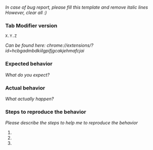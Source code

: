 _In case of bug report, please fill this template and remove italic lines_
_However, clear all :)_

### Tab Modifier version

`X.Y.Z`

_Can be found here: chrome://extensions/?id=hcbgadmbdkiilgpifjgcakjehmafcjai_

### Expected behavior

_What do you expect?_

### Actual behavior

_What actually happen?_

### Steps to reproduce the behavior

_Please describe the steps to help me to reproduce the behavior_

1.
2.
3.
